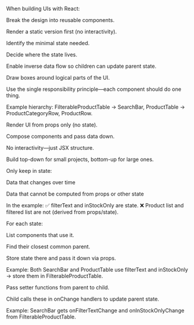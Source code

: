 <!-- Overview -->

When building UIs with React:

Break the design into reusable components.

Render a static version first (no interactivity).

Identify the minimal state needed.

Decide where the state lives.

Enable inverse data flow so children can update parent state.

<!-- Step 1: Break the UI into a component hierarchy -->

Draw boxes around logical parts of the UI.

Use the single responsibility principle—each component should do one thing.

Example hierarchy:
FilterableProductTable → SearchBar, ProductTable → ProductCategoryRow, ProductRow.

<!-- Step 2: Build a static version -->

Render UI from props only (no state).

Compose components and pass data down.

No interactivity—just JSX structure.

Build top-down for small projects, bottom-up for large ones.

<!-- Step 3: Find the minimal but complete representation of UI state -->

Only keep in state:

Data that changes over time

Data that cannot be computed from props or other state

In the example:
✅ filterText and inStockOnly are state.
❌ Product list and filtered list are not (derived from props/state).

<!-- Step 4: Identify where your state should live -->

For each state:

List components that use it.

Find their closest common parent.

Store state there and pass it down via props.

Example:
Both SearchBar and ProductTable use filterText and inStockOnly → store them in FilterableProductTable.

<!-- Step 5: Add inverse data flow -->

Pass setter functions from parent to child.

Child calls these in onChange handlers to update parent state.

Example:
SearchBar gets onFilterTextChange and onInStockOnlyChange from FilterableProductTable.
